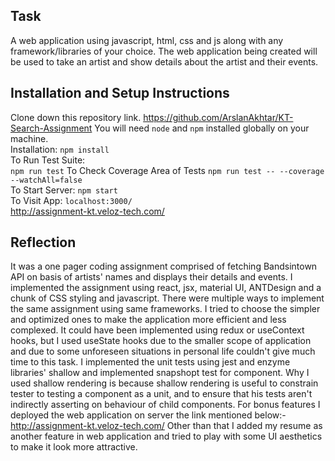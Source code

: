 ## Task

A web application using javascript, html, css and js along with any framework/libraries of your
choice. The web application being created will be used to take an artist and show details
about the artist and their events.

## Installation and Setup Instructions

Clone down this repository link.
https://github.com/ArslanAkhtar/KT-Search-Assignment
You will need `node` and `npm` installed globally on your machine.  
Installation:
`npm install`  
To Run Test Suite:  
`npm run test`
To Check Coverage Area of Tests
`npm run test -- --coverage --watchAll=false`  
To Start Server:
`npm start`  
To Visit App:
`localhost:3000/`  
http://assignment-kt.veloz-tech.com/

## Reflection

It was a one pager coding assignment comprised of fetching Bandsintown API on basis of artists' names and displays their details and events. I implemented the assignment using react, jsx, material UI, ANTDesign and a chunk of CSS styling and javascript. There were multiple ways to implement the same assignment using same frameworks. I tried to choose the simpler and optimized ones to make the application more efficient and less complexed. It could have been implemented using redux or useContext hooks, but I used useState hooks due to the smaller scope of application and due to some unforeseen situations in personal life couldn't give much time to this task. I implemented the unit tests using jest and enzyme libraries' shallow and implemented snapshopt test for component. Why I used shallow rendering is because shallow rendering is useful to constrain tester to testing a component as a unit, and to ensure that his tests aren't indirectly asserting on behaviour of child components.
For bonus features I deployed the web application on server the link mentioned below:-
http://assignment-kt.veloz-tech.com/
Other than that I added my resume as another feature in web application and tried to play with some UI aesthetics to make it look more attractive.
